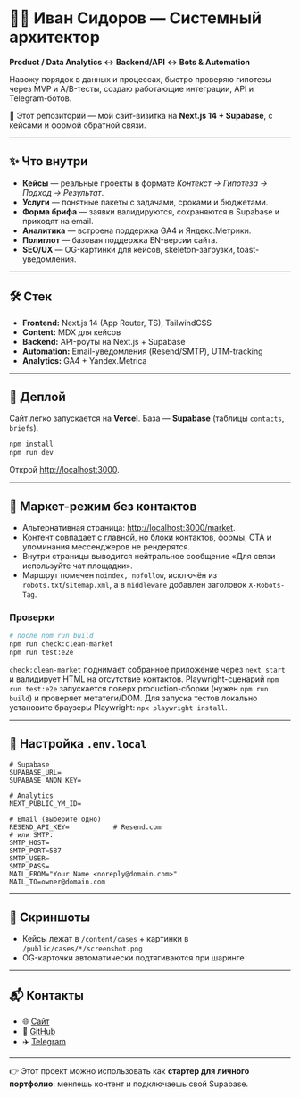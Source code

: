 

# 🧑‍💻 Иван Сидоров — Системный архитектор

**Product / Data Analytics ↔ Backend/API ↔ Bots & Automation**

Навожу порядок в данных и процессах, быстро проверяю гипотезы через MVP и A/B-тесты, создаю работающие интеграции, API и Telegram-ботов.

🚀 Этот репозиторий — мой сайт-визитка на **Next.js 14 + Supabase**, с кейсами и формой обратной связи.

---

## ✨ Что внутри

* **Кейсы** — реальные проекты в формате *Контекст → Гипотеза → Подход → Результат*.
* **Услуги** — понятные пакеты с задачами, сроками и бюджетами.
* **Форма брифа** — заявки валидируются, сохраняются в Supabase и приходят на email.
* **Аналитика** — встроена поддержка GA4 и Яндекс.Метрики.
* **Полиглот** — базовая поддержка EN-версии сайта.
* **SEO/UX** — OG-картинки для кейсов, skeleton-загрузки, toast-уведомления.

---

## 🛠 Стек

* **Frontend:** Next.js 14 (App Router, TS), TailwindCSS
* **Content:** MDX для кейсов
* **Backend:** API-роуты на Next.js + Supabase
* **Automation:** Email-уведомления (Resend/SMTP), UTM-tracking
* **Analytics:** GA4 + Yandex.Metrica

---

## 🚀 Деплой

Сайт легко запускается на **Vercel**.
База — **Supabase** (таблицы `contacts`, `briefs`).

```bash
npm install
npm run dev
```

Открой [http://localhost:3000](http://localhost:3000).

---

## 🧼 Маркет-режим без контактов

* Альтернативная страница: [http://localhost:3000/market](http://localhost:3000/market).
* Контент совпадает с главной, но блоки контактов, формы, CTA и упоминания мессенджеров не рендерятся.
* Внутри страницы выводится нейтральное сообщение «Для связи используйте чат площадки».
* Маршрут помечен `noindex, nofollow`, исключён из `robots.txt`/`sitemap.xml`, а в `middleware` добавлен заголовок `X-Robots-Tag`.

### Проверки

```bash
# после npm run build
npm run check:clean-market
npm run test:e2e
```

`check:clean-market` поднимает собранное приложение через `next start` и валидирует HTML на отсутствие контактов.
Playwright-сценарий `npm run test:e2e` запускается поверх production-сборки (нужен `npm run build`) и проверяет метатеги/DOM.
Для запуска тестов локально установите браузеры Playwright: `npx playwright install`.

---

## 🔑 Настройка `.env.local`

```env
# Supabase
SUPABASE_URL=
SUPABASE_ANON_KEY=

# Analytics
NEXT_PUBLIC_YM_ID=

# Email (выберите одно)
RESEND_API_KEY=           # Resend.com
# или SMTP:
SMTP_HOST=
SMTP_PORT=587
SMTP_USER=
SMTP_PASS=
MAIL_FROM="Your Name <noreply@domain.com>"
MAIL_TO=owner@domain.com
```

---

## 📸 Скриншоты

* Кейсы лежат в `/content/cases` + картинки в `/public/cases/*/screenshot.png`
* OG-карточки автоматически подтягиваются при шаринге

---

## 📬 Контакты

* 🌐 [Сайт](https://your-domain.com)
* 💼 [GitHub](https://github.com/IDSidorov-data)
* ✈️ [Telegram](https://t.me/IDSidorov_data)

---

👉 Этот проект можно использовать как **стартер для личного портфолио**: меняешь контент и подключаешь свой Supabase.


